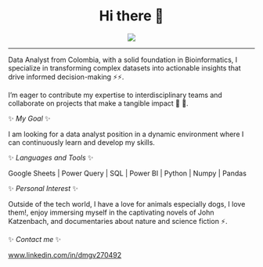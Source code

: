  <h1 align="center"> Hi there 👋 </h1>
<p align="center">
  <img src="https://readme-typing-svg.herokuapp.com?font=Architects+Daughter&color=A020F0&size=27&center=false&lines=I'm+Diana+Gaitán...;Data+Analist...;Passionate+about+data+and+dogs..."/>
</p>

<hr>


Data Analyst from Colombia,  with a solid foundation in Bioinformatics, I specialize in transforming complex datasets into actionable insights that drive informed decision-making ⚡⚡.

I’m eager to contribute my expertise to interdisciplinary teams and collaborate on projects that make a tangible impact 🌱 🔭.

✨ _My Goal_ ✨

I am looking for a data analyst position in a dynamic environment where I can continuously learn and develop my skills.

✨ _Languages and Tools_ ✨

Google Sheets | Power Query | SQL | Power BI | Python | Numpy | Pandas

✨ _Personal Interest_ ✨

Outside of the tech world, I have a love for animals especially dogs, I love them!, enjoy immersing myself in the captivating novels of John Katzenbach, and documentaries about nature and science fiction ⚡.


✨ _Contact me_ ✨

www.linkedin.com/in/dmgv270492


